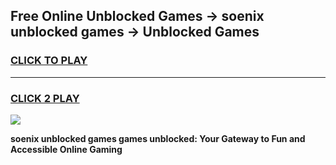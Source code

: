 
## Free Online Unblocked Games → soenix unblocked games → Unblocked Games
<h3>
<a href="https://premium.freeplayer.one?title=soenix_unblocked_games&ref=21F">CLICK TO PLAY</a></h3>
<hr>

<h3>
<a href="https://premium.freeplayer.one?title=soenix_unblocked_games&ref=21F">CLICK 2 PLAY</a>
  
</h3>

<a href="https://premium.freeplayer.one?title=soenix_unblocked_games&ref=21F/"><img src="https://clearcache.store/games.png"></a>


**soenix unblocked games games unblocked: Your Gateway to Fun and Accessible Online Gaming**
